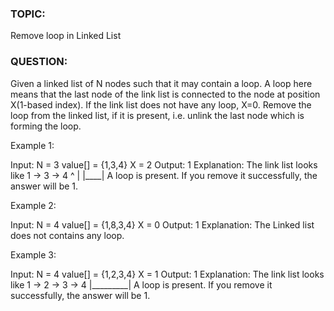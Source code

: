 ### TOPIC:
Remove loop in Linked List
### QUESTION:
Given a linked list of N nodes such that it may contain a loop.
A loop here means that the last node of the link list is connected to the node at position X(1-based index). 
If the link list does not have any loop, X=0. Remove the loop from the linked list, if it is present, i.e. unlink the last node which is forming the loop.

Example 1:

Input: N = 3 value[] = {1,3,4} X = 2 Output: 1 Explanation: The link list looks like 1 -> 3 -> 4 ^ | |____|
A loop is present. If you remove it successfully, the answer will be 1.

Example 2:

Input: N = 4 value[] = {1,8,3,4} X = 0 Output: 1 Explanation: The Linked list does not contains any loop.

Example 3:

Input: N = 4 value[] = {1,2,3,4} X = 1 Output: 1 Explanation: The link list looks like 1 -> 2 -> 3 -> 4 |_________| A loop is present. 
If you remove it successfully, the answer will be 1.
